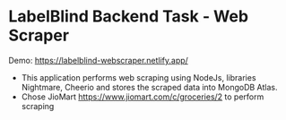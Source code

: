 # LabelBlind Backend Task - Web Scraper

Demo: https://labelblind-webscraper.netlify.app/

- This application performs web scraping using NodeJs, libraries Nightmare, Cheerio and stores the scraped data into MongoDB Atlas.
- Chose JioMart https://www.jiomart.com/c/groceries/2 to perform scraping

